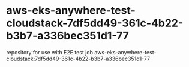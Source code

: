 # aws-eks-anywhere-test-cloudstack-7df5dd49-361c-4b22-b3b7-a336bec351d1-77
repository for use with E2E test job aws-eks-anywhere-test-cloudstack:7df5dd49-361c-4b22-b3b7-a336bec351d1-77
